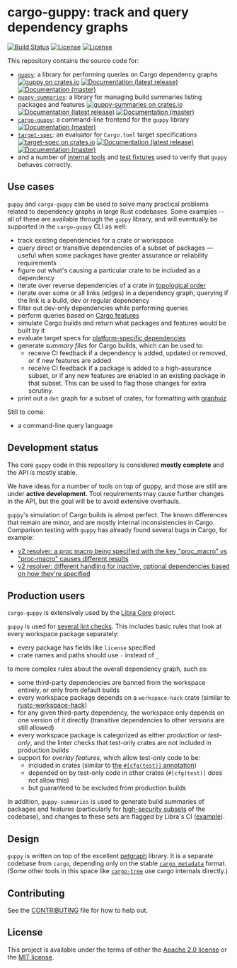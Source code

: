 # cargo-guppy: track and query dependency graphs

[![Build Status](https://circleci.com/gh/facebookincubator/cargo-guppy/tree/master.svg?style=shield)](https://circleci.com/gh/facebookincubator/cargo-guppy/tree/master) [![License](https://img.shields.io/badge/license-Apache-green.svg)](LICENSE-APACHE) [![License](https://img.shields.io/badge/license-MIT-green.svg)](LICENSE-MIT)

This repository contains the source code for:
* [`guppy`](guppy): a library for performing queries on Cargo dependency graphs [![guppy on crates.io](https://img.shields.io/crates/v/guppy)](https://crates.io/crates/guppy) [![Documentation (latest release)](https://docs.rs/guppy/badge.svg)](https://docs.rs/guppy/) [![Documentation (master)](https://img.shields.io/badge/docs-master-59f)](https://facebookincubator.github.io/cargo-guppy/guppy/)
* [`guppy-summaries`](guppy-summaries): a library for managing build summaries listing packages and features [![guppy-summaries on crates.io](https://img.shields.io/crates/v/guppy-summaries)](https://crates.io/crates/guppy-summaries) [![Documentation (latest release)](https://docs.rs/guppy-summaries/badge.svg)](https://docs.rs/guppy/) [![Documentation (master)](https://img.shields.io/badge/docs-master-59f)](https://facebookincubator.github.io/cargo-guppy/guppy_summaries/)
* [`cargo-guppy`](cargo-guppy): a command-line frontend for the `guppy` library [![Documentation (master)](https://img.shields.io/badge/docs-master-59f)](https://facebookincubator.github.io/cargo-guppy/cargo_guppy/)
* [`target-spec`](target-spec): an evaluator for `Cargo.toml` target specifications [![target-spec on crates.io](https://img.shields.io/crates/v/target-spec)](https://crates.io/crates/target-spec) [![Documentation (latest release)](https://docs.rs/target-spec/badge.svg)](https://docs.rs/target-spec/) [![Documentation (master)](https://img.shields.io/badge/docs-master-59f)](https://facebookincubator.github.io/cargo-guppy/target_spec/)
* and a number of [internal tools](internal-tools) and [test fixtures](fixtures) used to verify that `guppy` behaves correctly.

## Use cases

`guppy` and `cargo-guppy` can be used to solve many practical problems related to dependency graphs in large Rust
codebases. Some examples -- all of these are available through the `guppy` library, and will eventually be supported in
the `cargo-guppy` CLI as well:

* track existing dependencies for a crate or workspace
* query direct or transitive dependencies of a subset of packages — useful when some packages have greater assurance or
  reliability requirements
* figure out what's causing a particular crate to be included as a dependency
* iterate over reverse dependencies of a crate in [topological order](https://en.wikipedia.org/wiki/Topological_sorting)
* iterate over some or all links (edges) in a dependency graph, querying if the link is a build, dev or regular
  dependency
* filter out dev-only dependencies while performing queries
* perform queries based on [Cargo features](https://doc.rust-lang.org/cargo/reference/features.html)
* simulate Cargo builds and return what packages and features would be built by it
* evaluate target specs for [platform-specific dependencies](https://doc.rust-lang.org/cargo/reference/specifying-dependencies.html#platform-specific-dependencies)
* generate *summary files* for Cargo builds, which can be used to:
  * receive CI feedback if a dependency is added, updated or removed, or if new features are added
  * receive CI feedback if a package is added to a high-assurance subset, or if any new features are enabled in
    an existing package in that subset. This can be used to flag those changes for extra scrutiny.
* print out a `dot` graph for a subset of crates, for formatting with [graphviz](https://www.graphviz.org/)

Still to come:

* a command-line query language

## Development status

The core `guppy` code in this repository is considered **mostly complete** and the API is mostly stable.

We have ideas for a number of tools on top of guppy, and those are still are under **active development**. Tool requirements may cause further changes in the API, but the goal will be to avoid extensive overhauls.

`guppy`'s simulation of Cargo builds is almost perfect. The known differences that remain are minor, and are mostly internal inconsistencies in Cargo. Comparison testing with `guppy` has already found several bugs in Cargo, for example:
* [v2 resolver: a proc macro being specified with the key "proc_macro" vs "proc-macro" causes different results](https://github.com/rust-lang/cargo/issues/8315)
* [v2 resolver: different handling for inactive, optional dependencies based on how they're specified](https://github.com/rust-lang/cargo/issues/8316)

## Production users

`cargo-guppy` is extensively used by the [Libra Core](https://github.com/libra/libra) project.

`guppy` is used for [several lint checks](https://github.com/libra/libra/blob/master/devtools/x/src/lint/guppy.rs). This includes basic rules that look at every workspace package separately:
* every package has fields like `license` specified
* crate names and paths should use `-` instead of `_`

to more complex rules about the overall dependency graph, such as:
* some third-party dependencies are banned from the workspace entirely, or only from default builds
* every workspace package depends on a `workspace-hack` crate (similar to [rustc-workspace-hack](https://github.com/rust-lang/rust/tree/master/src/tools/rustc-workspace-hack))
* for any given third-party dependency, the workspace only depends on one version of it directly (transitive dependencies to other versions are still allowed)
* every workspace package is categorized as either *production* or *test-only*, and the linter checks that test-only crates are not included in production builds
* support for *overlay features*, which allow test-only code to be:
  * included in crates (similar to [the `#[cfg(test)]` annotation](https://doc.rust-lang.org/book/ch11-03-test-organization.html#the-tests-module-and-cfgtest))
  * depended on by test-only code in other crates (`#[cfg(test)]` does not allow this)
  * but guaranteed to be excluded from production builds

In addition, `guppy-summaries` is used to generate build summaries of packages and features (particularly for [high-security subsets](https://en.wikipedia.org/wiki/Trusted_computing_base) of the codebase), and changes to these sets are flagged by Libra's CI ([example](https://github.com/libra/libra/pull/5799#issuecomment-682221102)).

## Design

`guppy` is written on top of the excellent [petgraph](https://github.com/petgraph/petgraph) library. It is a separate
codebase from `cargo`, depending only on the stable [`cargo
metadata`](https://doc.rust-lang.org/cargo/commands/cargo-metadata.html) format. (Some other tools in this space like
[`cargo-tree`](https://github.com/sfackler/cargo-tree) use cargo internals directly.)

## Contributing

See the [CONTRIBUTING](CONTRIBUTING.md) file for how to help out.

## License

This project is available under the terms of either the [Apache 2.0 license](LICENSE-APACHE) or the [MIT
license](LICENSE-MIT).
